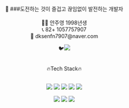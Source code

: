 <div align="center">
🌻 ###도전하는 것이 즐겁고 끊임없이 발전하는 개발자
</br>
</br>
👨‍💻 안주영 1998년생 
</br>
📞 82+ 1057757907
</br>
📧 dksenfn7907@naver.com
</br>

🐦<a href="https://www.notion.so/SW-51de7d86d73b4cada79d1fb6499ae39b" target="_blank"><img src="https://img.shields.io/badge/Notion-ffffff?style=flat-square&logo=Notion&logoColor=black"/></a>
</br>
</div>


</br>


<div align="center">
	🔥Tech Stack🔥
	</br>
	</br>
	<p>
	<img src="https://img.shields.io/badge/JAVASCRIPT-F7DF1E?style=flat&logo=JavaScript&logoColor=white" />
	<img src="https://img.shields.io/badge/HTML5-E34F26?style=flat&logo=HTML5&logoColor=white" />
	<img src="https://img.shields.io/badge/CSS3-1572B6?style=flat&logo=CSS3&logoColor=white" />
	<img src="https://img.shields.io/badge/REACT-61DAFB?style=flat&logo=React&logoColor=white"/>
	<img src="https://img.shields.io/badge/TYPESCRIPT-3178C6?style=flat&logo=TypeScript&logoColor=white" />
	</p>
	<p>
	<img src="https://img.shields.io/badge/NODE.JS-339933?style=flat&logo=Node.js&logoColor=white" />
	<img src="https://img.shields.io/badge/MYSQL-4479A1?style=flat&logo=Mysql&logoColor=white" />
	<img src="https://img.shields.io/badge/SOLIDITY-363636?style=flat&logo=Solidity&logoColor=white" />
	</p>
</div>
<!--
**AnJuYeong/AnJuYeong** is a ✨ _special_ ✨ repository because its `README.md` (this file) appears on your GitHub profile.

Here are some ideas to get you started:

- 🔭 I’m currently working on ...
- 🌱 I’m currently learning ...
- 👯 I’m looking to collaborate on ...
- 🤔 I’m looking for help with ...
- 💬 Ask me about ...
- 📫 How to reach me: ...
- 😄 Pronouns: ...
- ⚡ Fun fact: ...
-->
